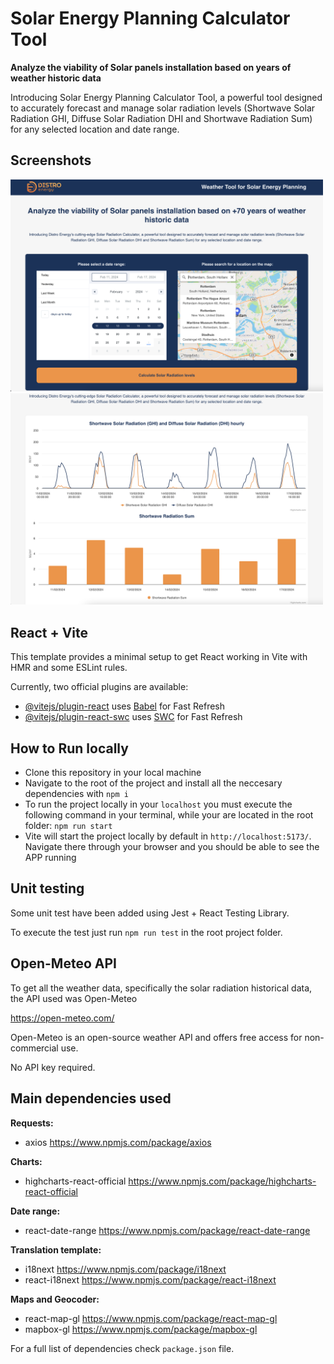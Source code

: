 # Solar Energy Planning Calculator Tool

**Analyze the viability of Solar panels installation based on years of weather historic data**

Introducing Solar Energy Planning Calculator Tool, a powerful tool designed to accurately forecast and manage solar radiation levels (Shortwave Solar Radiation GHI, Diffuse Solar Radiation DHI and Shortwave Radiation Sum) for any selected location and date range.

## Screenshots
<img src="./screenshots/Screenshot%202024-03-01%20at%2007.15.21.png" alt="drawing" width="500"/>
<img src="./screenshots/Screenshot 2024-03-01 at 07.16.47.png" alt="drawing" width="500"/>

## React + Vite
This template provides a minimal setup to get React working in Vite with HMR and some ESLint rules.

Currently, two official plugins are available:

- [@vitejs/plugin-react](https://github.com/vitejs/vite-plugin-react/blob/main/packages/plugin-react/README.md) uses [Babel](https://babeljs.io/) for Fast Refresh
- [@vitejs/plugin-react-swc](https://github.com/vitejs/vite-plugin-react-swc) uses [SWC](https://swc.rs/) for Fast Refresh

## How to Run locally
- Clone this repository in your local machine
- Navigate to the root of the project and install all the neccesary dependencies with `npm i`
- To run the project locally in your `localhost` you must execute the following command in your terminal, while your are located in the root folder: `npm run start`
- Vite will start the project locally by default in `http://localhost:5173/`. Navigate there through your browser and you should be able to see the APP running

## Unit testing
Some unit test have been added using Jest + React Testing Library.

To execute the test just run `npm run test` in the root project folder.

## Open-Meteo API
To get all the weather data, specifically the solar radiation historical data, the API used was Open-Meteo 

https://open-meteo.com/

Open-Meteo is an open-source weather API and offers free access for non-commercial use. 

No API key required.

## Main dependencies used
**Requests:**
- axios https://www.npmjs.com/package/axios

**Charts:**
- highcharts-react-official https://www.npmjs.com/package/highcharts-react-official

**Date range:**
- react-date-range https://www.npmjs.com/package/react-date-range

**Translation template:**
- i18next https://www.npmjs.com/package/i18next
- react-i18next https://www.npmjs.com/package/react-i18next

**Maps and Geocoder:**
- react-map-gl https://www.npmjs.com/package/react-map-gl
- mapbox-gl https://www.npmjs.com/package/mapbox-gl

For a full list of dependencies check `package.json` file.
